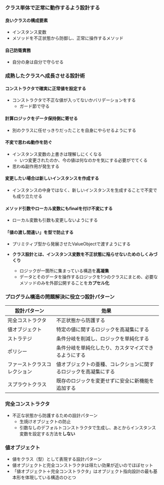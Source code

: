 ### クラス単体で正常に動作するよう設計する

#### 良いクラスの構成要素

- インスタンス変数
- メソッドを不正状態から防御し、正常に操作するメソッド

#### 自己防衛責務

- 自分の身は自分で守らせる

### 成熟したクラスへ成長させる設計術

#### コンストラクタで確実に正常値を設定する

- コンストラクタで不正な値が入ってないかバリデーションをする
	- ガード節で守る

#### 計算ロジックをデータ保持側に寄せる

- 別のクラスに任せっきりだったことを自身にやらせるようにする

#### 不変で思わぬ動作を防ぐ

- インスタンス変数の上書きは理解しにくくなる
	- いつ変更されたのか、今の値は何なのかを気にする必要がでてくる
- 思わぬ副作用が発生する

#### 変更したい場合は新しいインスタンスを作成する

- インスタンスの中身ではなく、新しいインスタンスを生成することで不変でも成り立たせる

#### メソッド引数やローカル変数にもfinalを付け不変にする

- ローカル変数も引数も変更しないようにする

#### 「値の渡し間違い」を型で防止する

- プリミティブ型から発展させたValueObjectで渡すようにする

- **クラス設計とは、インスタンス変数を不正状態に陥らせないためのしくみづくり**
	- ロジックが一箇所に集まっている構造を**高凝集**
	- データとそのデータを操作するロジックを1つのクラスにまとめ、必要なメソッドのみを外部公開することを**カプセル化**

### プログラム構造の問題解決に役立つ設計パターン

| 設計パターン                 | 効果                                                             |
| ---------------------------- | ---------------------------------------------------------------- |
| 完全コストラクタ             | 不正状態から防護する                                             |
| 値オブジェクト               | 特定の値に関するロジックを高凝集にする                           |
| ストラテジ                   | 条件分岐を削減し、ロジックを単純化する                           |
| ポリシー                     | 条件分岐を単純化したり、カスタマイズできるようにする             |
| ファーストクラスコレクション | 値オブジェクトの亜種、コレクションに関するロジックを高凝集にする |
| スプラウトクラス             | 既存のロジックを変更せずに安全に新機能を追加する                 |

### 完全コンストラクタ

- 不正な状態から防護するための設計パターン
	- 生焼けオブジェクトの防止
	- 引数なしのデフォルトコンストラクタで生成し、あとからインスタンス変数を設定する方法を**しない**

### 値オブジェクト

- 値をクラス（型）として表現する設計パターン
- 値オブジェクトと完全コンストラクタは得たい効果が近いのでほぼセット
- 「値オブジェクト＋完全コンストラクタ」はオブジェクト指向設計の最も基本形を体現している構造のひとつ